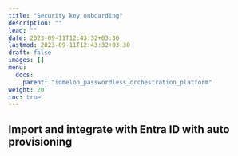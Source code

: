```yaml
---
title: "Security key onboarding"
description: ""
lead: ""
date: 2023-09-11T12:43:32+03:30
lastmod: 2023-09-11T12:43:32+03:30
draft: false
images: []
menu:
  docs:
    parent: "idmelon_passwordless_orchestration_platform"
weight: 20
toc: true
---
```


## Import and integrate with Entra ID with auto provisioning
